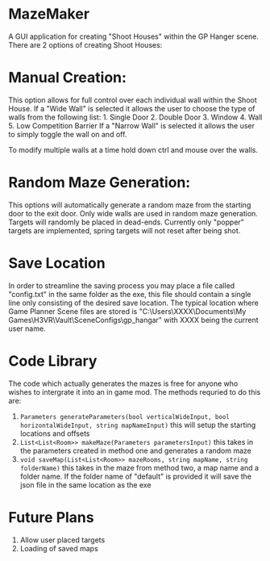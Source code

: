 # MazeMaker

A GUI application for creating "Shoot Houses" within the GP Hanger scene. There are 2 options of creating Shoot Houses:

# Manual Creation: 

This option allows for full control over each individual wall within the Shoot House. If a "Wide Wall" is selected it allows the user to choose the type of walls from the following list:
    1. Single Door
    2. Double Door
    3. Window
    4. Wall
    5. Low Competition Barrier
If a "Narrow Wall" is selected it allows the user to simply toggle the wall on and off.

To modify multiple walls at a time hold down ctrl and mouse over the walls. 

# Random Maze Generation: 

This options will automatically generate a random maze from the starting door to the exit door. Only wide walls are used in random maze generation. Targets will randomly be placed in dead-ends. Currently only "popper" targets are implemented, spring targets will not reset after being shot.

# Save Location
In order to streamline the saving process you may place a file called "config.txt" in the same folder as the exe, this file should contain a single line only consisting of the desired save location. The typical location where Game Planner Scene files are stored is "C:\Users\XXXX\Documents\My Games\H3VR\Vault\SceneConfigs\gp_hangar" with XXXX being the current user name.

# Code Library
The code which actually generates the mazes is free for anyone who wishes to intergrate it into an in game mod. The methods requried to do this are:
1. `Parameters generateParameters(bool verticalWideInput, bool horizontalWideInput, string mapNameInput)` this will setup the starting locations and offsets
2. `List<List<Room>> makeMaze(Parameters parametersInput)` this takes in the parameters created in method one and generates a random maze
3. `void saveMap(List<List<Room>> mazeRooms, string mapName, string folderName)` this takes in the maze from method two, a map name and a folder name. If the folder name of "default" is provided it will save the json file in the same location as the exe

# Future Plans
1. Allow user placed targets 
2. Loading of saved maps 

